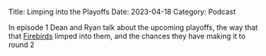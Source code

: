 Title: Limping into the Playoffs
Date: 2023-04-18
Category: Podcast

In episode 1 Dean and Ryan talk about the upcoming playoffs, the way that that [Firebirds](https://cvfirebirds.com/) limped into them, and the chances they have making it to round 2
